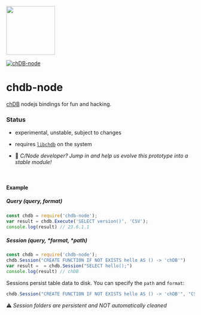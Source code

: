 <a href="https://chdb.fly.dev" target="_blank">
  <img src="https://user-images.githubusercontent.com/1423657/236688026-812c5d02-ddcc-4726-baf8-c7fe804c0046.png" width=130 />
</a>

[![chDB-node](https://github.com/chdb-io/chdb-node/actions/workflows/chdb-node-test.yml/badge.svg)](https://github.com/chdb-io/chdb-node/actions/workflows/chdb-node-test.yml)

# chdb-node
[chDB](https://github.com/auxten/chdb) nodejs bindings for fun and hacking.

### Status

- experimental, unstable, subject to changes
- requires [`libchdb`](https://github.com/metrico/libchdb) on the system

- :wave: _C/Node developer? Jump in and help us evolve this prototype into a stable module!_

<br>

#### Example
##### Query _(query, format)_
```javascript
const chdb = require('chdb-node');
var result = chdb.Execute('SELECT version()', 'CSV');
console.log(result) // 23.6.1.1
```

##### Session _(query, *format, *path)_
```javascript
const chdb = require('chdb-node');
chdb.Session("CREATE FUNCTION IF NOT EXISTS hello AS () -> 'chDB'")
var result =  = chdb.Session("SELECT hello();")
console.log(result) // chDB
```

Sessions persist table data to disk. You can specify the `path` and `format`:
```javascript
chdb.Session("CREATE FUNCTION IF NOT EXISTS hello AS () -> 'chDB'", "CSV", "/tmp/)
```

⚠️ _Session folders are persistent and NOT automatically cleaned_

<br>


